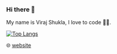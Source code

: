### Hi there 👋
My name is Viraj Shukla, I love to code 👨‍💻.

[![Top Langs](https://github-readme-stats.vercel.app/api/top-langs/?username=VirajS00&theme=gotham)](https://github.com/anuraghazra/github-readme-stats)

🌐 [website](http://virajshukla.com/)

<!--
**VirajS00/VirajS00** is a ✨ _special_ ✨ repository because its `README.md` (this file) appears on your GitHub profile.

Here are some ideas to get you started:

- 🔭 I’m currently working on ...
- 🌱 I’m currently learning ...
- 👯 I’m looking to collaborate on ...
- 🤔 I’m looking for help with ...
- 💬 Ask me about ...
- 📫 How to reach me: ...
- 😄 Pronouns: ...
- ⚡ Fun fact: ...
-->

